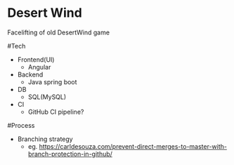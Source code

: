 # Desert Wind
Facelifting of old DesertWind game

#Tech
- Frontend(UI)
  - Angular
- Backend 
  - Java spring boot
- DB
  - SQL(MySQL)
- CI
  - GitHub CI pipeline?

#Process
- Branching strategy
  - eg. https://carldesouza.com/prevent-direct-merges-to-master-with-branch-protection-in-github/
